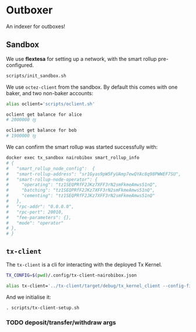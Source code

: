 <!--
SPDX-FileCopyrightText: 2023 Emma Turner <mail@emturner.co.uk>

SPDX-License-Identifier: MIT
-->

# Outboxer

An indexer for outboxes!

## Sandbox

We use **flextesa** for setting up a network, with the smart rollup pre-configured.

```sh
scripts/init_sandbox.sh
```

We use `octez-client` from the sandbox. By default this comes with one baker, and two non-baker accounts:

```sh
alias oclient='scripts/oclient.sh'

oclient get balance for alice
# 2000000 ꜩ

oclient get balance for bob
# 1900000 ꜩ
```

We can confirm the smart rollup was started successfully with:

```sh
docker exec tx_sandbox nairobibox smart_rollup_info
# {
#   "smart_rollup_node_config":  {
#   "smart-rollup-address": "sr1Gyas9pW5FyUAmp7ewQYAc8q98PWWEF7SU",
#   "smart-rollup-node-operator": {
#     "operating": "tz1SEQPRfF2JKz7XFF3rN2smFkmeAmws51nQ",
#     "batching": "tz1SEQPRfF2JKz7XFF3rN2smFkmeAmws51nQ",
#     "cementing": "tz1SEQPRfF2JKz7XFF3rN2smFkmeAmws51nQ"
#   },
#   "rpc-addr": "0.0.0.0",
#   "rpc-port": 20010,
#   "fee-parameters": {},
#   "mode": "operator"
# },
# }
```

## `tx-client`

The `tx-client` is a cli for interacting with the deployed Tx Kernel.

```sh
TX_CONFIG=$(pwd)/.config/tx-client-nairobibox.json

alias tx-client='../tx-client/target/debug/tx_kernel_client --config-file $TX_CONFIG'
```

And we initialise it:

```shell
. scripts/tx-client-setup.sh
```

### TODO deposit/transfer/withdraw args
